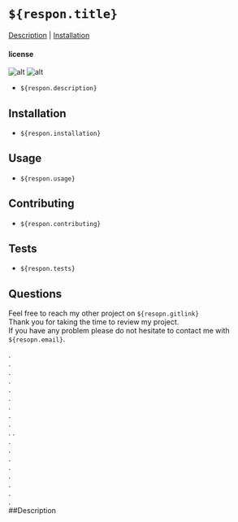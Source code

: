 # `${respon.title}`

[Description](#Description)  |  [Installation](#Installation)

#### license
![alt](https://img.shields.io/github/license/ian29012/Work-Day-Scheduler?style=for-the-badge)
![alt](https://img.shields.io/github/license/{respon.gitlink}/${respon.projectname}?style=for-the-badge)



* `${respon.description}`

## Installation

* `${respon.installation}`

## Usage

* `${respon.usage}`

## Contributing

* `${respon.contributing}`

## Tests

* `${respon.tests}`

## Questions

Feel free to reach my other project on `${resopn.gitlink}`  
Thank you for taking the time to review my project.  
If you have any problem please do not hesitate to contact me with `${resopn.email}`.




















.  
.  
.  
.  
.  
.  
.  
.  
.  
.
.  
.  
.  
.  
.  
.  
.  
.  
.  
##Description